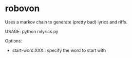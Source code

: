 # robovon

Uses a markov chain to generate (pretty bad) lyrics and riffs.

USAGE: python rvlyrics.py <corpus files>
 
Options:
 * start-word:XXX : specify the word to start with
